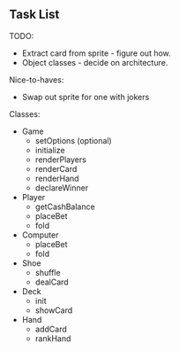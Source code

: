 ## Task List

TODO:

 + Extract card from sprite - figure out how.
 + Object classes - decide on architecture.

Nice-to-haves:

 - Swap out sprite for one with jokers


Classes:

 - Game
   - setOptions (optional)
   - initialize
   - renderPlayers
   - renderCard
   - renderHand
   - declareWinner
 - Player
   - getCashBalance
   - placeBet
   - fold
 - Computer
   - placeBet
   - fold
 - Shoe
   - shuffle
   - dealCard
 - Deck
   - init
   - showCard
 - Hand
   - addCard
   - rankHand

